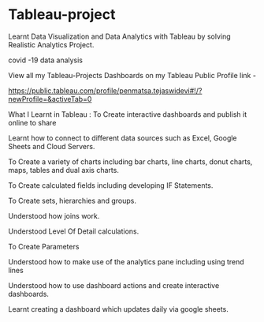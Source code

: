 # Tableau-project
Learnt Data Visualization and Data Analytics with Tableau by solving  Realistic Analytics Project.

 covid -19 data analysis
 
 View all my Tableau-Projects Dashboards on my Tableau Public Profile link -
 
 
 https://public.tableau.com/profile/penmatsa.tejaswidevi#!/?newProfile=&activeTab=0

What I Learnt in Tableau :
To Create  interactive dashboards and publish it online to share

Learnt how to connect to different data sources such as Excel, Google Sheets and Cloud Servers.

To Create a variety of charts including bar charts, line charts, donut charts, maps, tables and dual axis charts.

To Create calculated fields including developing IF Statements.

To Create sets, hierarchies and groups.

Understood how joins work.

Understood Level Of Detail calculations.

To Create Parameters

Understood how to make use of the analytics pane including using trend lines

Understood how to use dashboard actions and create interactive dashboards.

Learnt creating a dashboard which updates daily via google sheets.
